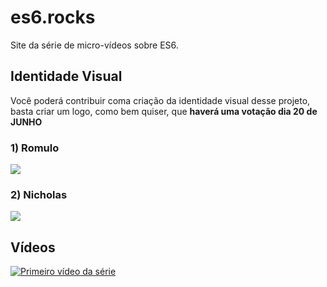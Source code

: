 # es6.rocks

Site da série de micro-vídeos sobre ES6.

## Identidade Visual

Você poderá contribuir coma  criação da identidade visual desse projeto, basta criar um logo, como bem quiser, que **haverá uma votação dia 20 de JUNHO**

### 1) Romulo
![](https://raw.githubusercontent.com/Webschool-io/es6.rocks/master/logos/romulomourao.png)

### 2) Nicholas
![](https://raw.githubusercontent.com/Webschool-io/es6.rocks/master/logos/Nicholas_br_twitter.jpg)

## Vídeos

[![Primeiro vídeo da série](http://i.imgur.com/OVVYpvo.png)](https://www.youtube.com/watch?v=QOW6ej5nHxE&index=1&list=PL77JVjKTJT2gS3pkXAamNG2EakHA53HcS)


